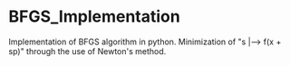 # BFGS_Implementation

Implementation of BFGS algorithm in python. Minimization of "s |--> f(x + sp)" through the use of Newton's method.
